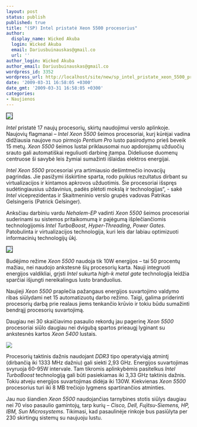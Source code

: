 ```yaml
---
layout: post
status: publish
published: true
title: "(SP) Intel pristatė Xeon 5500 procesorius"
author:
  display_name: Wicked Akuba
  login: Wicked Akuba
  email: Dariusbuinauskas@gmail.co
  url: ''
author_login: Wicked Akuba
author_email: Dariusbuinauskas@gmail.co
wordpress_id: 3352
wordpress_url: http://localhost/site/new/sp_intel_pristate_xeon_5500_procesorius/
date: '2009-03-31 16:58:05 +0300'
date_gmt: '2009-03-31 16:58:05 +0300'
categories:
- Naujienos
---
```

<div class="imgright"><img src="http://akuba.technews.lt/xeon_logo.gif" border="1" /></div>
<p> <i>Intel</i> pristatė 17 naujų procesorių, skirtų naudojimui verslo aplinkoje. Naujovių flagmanai – <i>Intel Xeon 5500</i> šeimos procesoriai, kurį kūrėjai vadina didžiausia naujove nuo pirmojo <i>Pentium Pro</i> lusto pasirodymo prieš beveik 15 metų. <i>Xeon 5500</i> šeimos lustai priklausomai nuo apdorojamų užduočių srauto gali automatiškai reguliuoti darbinę įtampa. Dideliuose duomenų centruose ši savybė leis žymiai sumažinti išlaidas elektros energijai.</p>
<p><i>Intel Xeon 5500</i> procesoriai yra artimiausio dešimtmečio inovacijų pagrindas. Jie pasižymi išskirtine sparta, rodo puikius rezultatus dirbant su virtualizacijos ir kintamos apkrovos užduotimis. Šie procesoriai išspręs sudėtingiausius uždavinius, padės plėtoti mokslą ir technologijas“, - sakė <i>Intel</i> viceprezidentas ir Skaitmeninio verslo grupės vadovas Patrikas Gelsingeris (Patrick Gelsinger).</p>
<p>Anksčiau darbiniu vardu <i>Nehalem-EP</i> vadinti <i>Xeon 5500</i> šeimos procesoriai suderinami su sistemos pritaikomumą ir pajėgumą išplečiančiomis technologijomis <i>Intel TurboBoost</i>, <i>Hyper-Threading</i>, <i>Power Gates</i>. Patobulinta ir virtualizacijos technologija, kuri leis dar labiau optimizuoti informacinių technologijų ūkį.</p>
<div class="imgright"><img src="http://akuba.technews.lt/Xeon5500_procesorius.jpg" border="1" /></div>
<p>Budėjimo režime <i>Xeon 5500</i>  naudoja tik 10W energijos – tai 50 procentų mažiau, nei naudojo ankstesnė šių procesorių karta. Nauji integruoti energijos valdikliai, grįsti <i>Intel</i> sukurta <i>high-k metal gate</i> technologija leidžia sparčiai išjungti nereikalingus lusto branduolius.</p>
<p>Naujieji <i>Xeon 5500</i> praplečia pažangaus energijos suvartojimo valdymo ribas siūlydami net 15 automatizuotų darbo režimo. Taigi, galima priderinti procesorių darbą prie realaus jiems tenkančio krūvio ir tokiu būdu sumažinti bendrąjį procesorių suvartojimą.</p>
<p>Daugiau nei 30 skaičiavimo pasaulio rekordų jau pagerinę <i>Xeon 5500</i> procesoriai siūlo daugiau nei dvigubą spartos prieaugį lyginant su ankstesnės kartos <i>Xeon 5400</i> lustais.</p>
<p><img src="http://akuba.technews.lt/Xeon_Waterside_Shot.jpg" /></p>
<p>Procesorių taktinis dažnis naudojant <i>DDR3</i> tipo operatyviąją atmintį (dirbančią iki 1333 MHz dažniu) gali siekti 2,93 GHz. Energijos suvartojimas svyruoja 60-95W intervale. Tam tikromis aplinkybėmis pasitelkus <i>Intel TurboBoost</i> technologiją gali būti pasiekiamas iki 3,33 GHz taktinis dažnis. Tokiu atveju energijos suvartojimas didėja iki 130W. Kiekvienas <i>Xeon 5500</i> procesorius turi iki 8 MB trečiojo lygmens spartinančios atminties.</p>
<p>Jau nuo šiandien <i>Xeon 5500</i>  naudojančias tarnybines stotis siūlys daugiau nei 70 viso pasaulio gamintojų, tarp kurių – <i>Cisco, Dell, Fujitsu-Siemens, HP, IBM, Sun Microsystems</i>. Tikimasi, kad pasaulinėje rinkoje bus pasiūlyta per 230 skirtingų sistemų su naujuoju lustu.<br /></p>
